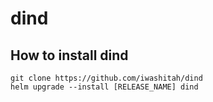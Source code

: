 # dind

## How to install dind

```console
git clone https://github.com/iwashitah/dind
helm upgrade --install [RELEASE_NAME] dind
```
